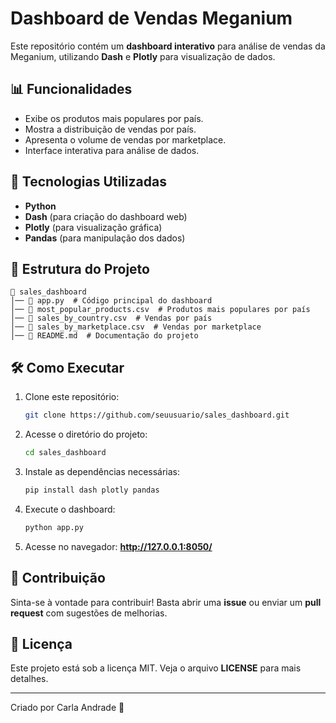 # Dashboard de Vendas Meganium

Este repositório contém um **dashboard interativo** para análise de vendas da Meganium, utilizando **Dash** e **Plotly** para visualização de dados.

## 📊 Funcionalidades
- Exibe os produtos mais populares por país.
- Mostra a distribuição de vendas por país.
- Apresenta o volume de vendas por marketplace.
- Interface interativa para análise de dados.

## 🚀 Tecnologias Utilizadas
- **Python**
- **Dash** (para criação do dashboard web)
- **Plotly** (para visualização gráfica)
- **Pandas** (para manipulação dos dados)

## 📂 Estrutura do Projeto
```
📁 sales_dashboard
│── 📄 app.py  # Código principal do dashboard
│── 📄 most_popular_products.csv  # Produtos mais populares por país
│── 📄 sales_by_country.csv  # Vendas por país
│── 📄 sales_by_marketplace.csv  # Vendas por marketplace
│── 📄 README.md  # Documentação do projeto
```

## 🛠 Como Executar
1. Clone este repositório:
   ```bash
   git clone https://github.com/seuusuario/sales_dashboard.git
   ```
2. Acesse o diretório do projeto:
   ```bash
   cd sales_dashboard
   ```
3. Instale as dependências necessárias:
   ```bash
   pip install dash plotly pandas
   ```
4. Execute o dashboard:
   ```bash
   python app.py
   ```
5. Acesse no navegador: **http://127.0.0.1:8050/**

## 📌 Contribuição
Sinta-se à vontade para contribuir! Basta abrir uma **issue** ou enviar um **pull request** com sugestões de melhorias.

## 📜 Licença
Este projeto está sob a licença MIT. Veja o arquivo **LICENSE** para mais detalhes.

---

Criado por Carla Andrade 🚀